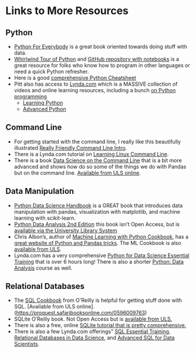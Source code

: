 # Links to More Resources


## Python
* [Python For Everybody](https://www.py4e.com/book) is a great book oriented towards doing stuff with data.
* [Whirlwind Tour of Python](https://www.oreilly.com/programming/free/files/a-whirlwind-tour-of-python.pdf) and [GitHub repository with notebooks](https://github.com/jakevdp/WhirlwindTourOfPython/blob/master/README.md) is a great resource for folks who know how to program in other languages or need a quick Python refresher.
* Here is a good [comprehensive Python Cheatsheet](https://gto76.github.io/python-cheatsheet/)
* Pitt also has access to [Lynda.com](http://lynda.pitt.com) which is a MASSIVE collection of videos and online learning resources, including a bunch [on Python programming](https://www.lynda.com/Programming-Languages-training-tutorials/1467-0.html?category=python_415)
    * [Learning Python](https://www.lynda.com/Python-tutorials/Learning-Python/661773-2.html?org=pitt.edu)
    * [Advanced Python](https://www.lynda.com/Python-tutorials/Advanced-Python/699337-2.html?org=pitt.edu)



## Command Line

* For getting started with the command line, I really like this beautifully illustrated [Really Friendly Command Line Intro](https://hellowebbooks.com/learn-command-line/). 
* There is a Lynda.com tutorial on [Learning Linux Command Line](https://www.lynda.com/Linux-tutorials/Learning-Linux-Command-Line/753913-2.html?org=pitt.edu).
* There is a book [Data Science on the Command Line](https://www.datascienceatthecommandline.com/) that is a bit more advanced and shows how do so some of the things we do with Pandas but on the command line. [Available from ULS online](https://proquest.safaribooksonline.com/9781491947845).


## Data Manipulation 

* [Python Data Science Handbook](https://jakevdp.github.io/PythonDataScienceHandbook/) is a GREAT book that introduces data manipulation with pandas, visualization with matplotlib, and machine learning with scikit-learn.
* [Python Data Analysis 2nd Edition](https://www.oreilly.com/library/view/python-for-data/9781491957653/)  this book isn’t Open Access, but is [available via the University Library System](https://proquest.safaribooksonline.com/book/programming/python/9781491957653) 
* Chris Albon’s, author of [Machine Learning with Python Cookbook](http://shop.oreilly.com/product/0636920085423.do), has a [great website of Python and Pandas tricks](https://chrisalbon.com/#python). The ML Cookbook is also [available from ULS](https://proquest.safaribooksonline.com/9781491989371).
* Lynda.com has a very comprehensive [Python for Data Science Essential Training](https://www.lynda.com/Python-tutorials/Python-Data-Science-Essential-Training/520233-2.html?org=pitt.edu) that is over 6 hours long! There is also a shorter [Python: Data Analysis](https://www.lynda.com/Numpy-tutorials/Introduction-Data-Analysis-Python/419162-2.html?org=pitt.edu) course as well.


## Relational Databases

* The [SQL Cookbook](http://shop.oreilly.com/product/9780596009762.do) from O'Reilly is helpful for getting stuff done with SQL. [Available from ULS online].(https://proquest.safaribooksonline.com/0596009763)
* SQLite O’Reilly book. Not Open Access but is [available from ULS.](https://proquest.safaribooksonline.com/book/databases/sql/9781449394592)
* There is also a free, online [SQLite tutorial that is pretty comprehensive.](http://www.sqlitetutorial.net/)
* There is also a few Lynda.com offerings" [SQL Essential Training](https://www.lynda.com/SQL-tutorials/SQL-Essential-Training/718660-2.html?org=pitt.edu), [Relational Databases in Data Science](https://www.lynda.com/SQL-tutorials/Relational-databases-data-science/559183/616071-4.html), and [Advanced SQL for Data Scientists](https://www.lynda.com/SQL-tutorials/Advanced-SQL-Data-Scientists/559183-2.html?org=pitt.edu).

